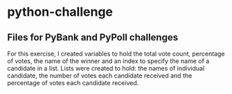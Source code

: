 # python-challenge
## Files for PyBank and PyPoll challenges
For this exercise, I created variables to hold the total vote count, percentage of votes, the name of the winner and an index to specify the name of a candidate in a list.  Lists were created to hold: the names of individual candidate, the number of votes each candidate received and the percentage of votes each candidate received.
